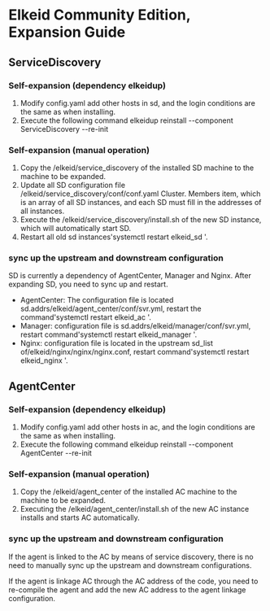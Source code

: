 # Elkeid Community Edition, Expansion Guide

## ServiceDiscovery

### Self-expansion (dependency elkeidup)

1. Modify config.yaml add other hosts in sd, and the login conditions are the same as when installing.
2. Execute the following command elkeidup reinstall --component ServiceDiscovery --re-init

### Self-expansion (manual operation)

1. Copy the /elkeid/service_discovery of the installed SD machine to the machine to be expanded.
2. Update all SD configuration file /elkeid/service_discovery/conf/conf.yaml Cluster. Members item, which is an array of all SD instances, and each SD must fill in the addresses of all instances.
3. Execute the /elkeid/service_discovery/install.sh of the new SD instance, which will automatically start SD.
4. Restart all old sd instances'systemctl restart elkeid_sd '.

### sync up the upstream and downstream configuration

SD is currently a dependency of AgentCenter, Manager and Nginx. After expanding SD, you need to sync up and restart.

- AgentCenter: The configuration file is located sd.addrs/elkeid/agent_center/conf/svr.yml, restart the command'systemctl restart elkeid_ac '.
- Manager: configuration file is sd.addrs/elkeid/manager/conf/svr.yml, restart command'systemctl restart elkeid_manager '.
- Nginx: configuration file is located in the upstream sd_list of/elkeid/nginx/nginx/nginx.conf, restart command'systemctl restart elkeid_nginx '.

## AgentCenter

### Self-expansion (dependency elkeidup)

1. Modify config.yaml add other hosts in ac, and the login conditions are the same as when installing.
2. Execute the following command elkeidup reinstall --component AgentCenter --re-init

### Self-expansion (manual operation)

1. Copy the /elkeid/agent_center of the installed AC machine to the machine to be expanded.
2. Executing the /elkeid/agent_center/install.sh of the new AC instance installs and starts AC automatically.

### sync up the upstream and downstream configuration

If the agent is linked to the AC by means of service discovery, there is no need to manually sync up the upstream and downstream configurations.

If the agent is linkage AC through the AC address of the code, you need to re-compile the agent and add the new AC address to the agent linkage configuration.